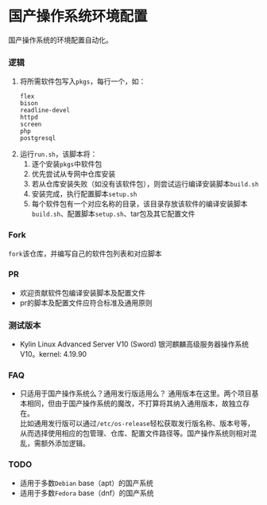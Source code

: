# 国产操作系统环境配置

国产操作系统的环境配置自动化。

### 逻辑
1. 将所需软件包写入`pkgs`，每行一个，如：
    ```
    flex
    bison
    readline-devel
    httpd
    screen
    php
    postgresql
    ```
1. 运行`run.sh`，该脚本将：
    1. 逐个安装`pkgs`中软件包
    1. 优先尝试从专网中仓库安装
    1. 若从仓库安装失败（如没有该软件包），则尝试运行编译安装脚本`build.sh`
    1. 安装完成，执行配置脚本`setup.sh`
    1. 每个软件包有一个对应名称的目录，该目录存放该软件的编译安装脚本`build.sh`、配置脚本`setup.sh`、tar包及其它配置文件

### Fork
`fork`该仓库，并编写自己的软件包列表和对应脚本

### PR
* 欢迎贡献软件包编译安装脚本及配置文件
* pr的脚本及配置文件应符合标准及通用原则

### 测试版本
* Kylin Linux Advanced Server V10 (Sword) 银河麒麟高级服务器操作系统V10。kernel: 4.19.90

### FAQ
* 只适用于国产操作系统么？通用发行版适用么？
  通用版本在这里[]()。两个项目基本相同，但由于国产操作系统的魔改，不打算将其纳入通用版本，故独立存在。  
  比如通用发行版可以通过`/etc/os-release`轻松获取发行版名称、版本号等，从而选择使用相应的包管理、仓库、配置文件路径等。国产操作系统则相对混乱，需额外添加逻辑。

### TODO
* 适用于多数`Debian` base（apt）的国产系统
* 适用于多数`Fedora` base（dnf）的国产系统
